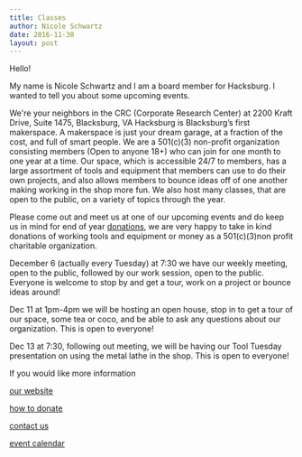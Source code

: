 ```yaml
---
title: Classes
author: Nicole Schwartz
date: 2016-11-30
layout: post
---
```


Hello!

My name is Nicole Schwartz and I am a board member for Hacksburg. I wanted to tell you about some upcoming events.

We're your neighbors in the CRC (Corporate Research Center) at 2200 Kraft Drive, Suite 1475, Blacksburg, VA Hacksburg is Blacksburg’s first makerspace. A makerspace is just your dream garage, at a fraction of the cost, and full of smart people. We are a 501(c)(3) non-profit organization consisting members (Open to anyone 18+) who can join for one month to one year at a time. Our space, which is accessible 24/7 to members, has a large assortment of tools and equipment that members can use to do their own projects, and also allows members to bounce ideas off of one another making working in the shop more fun. We also host many classes, that are open to the public, on a variety of topics through the year. 

Please come out and meet us at one of our upcoming events and do keep us in mind for end of year [donations](https://wiki.hacksburg.org/donate), we are very happy to take in kind donations of working tools and equipment or money as a 501(c)(3)non profit charitable organization. 

December 6 (actually every Tuesday) at 7:30 we have our weekly meeting, open to the public, followed by our work session, open to the public. Everyone is welcome to stop by and get a tour, work on a project or bounce ideas around! 

Dec 11 at 1pm-4pm we will be hosting an open house, stop in to get a tour of our space, some tea or coco, and be able to ask any questions about our organization. This is open to everyone! 

Dec 13 at 7:30, following out meeting, we will be having our Tool Tuesday presentation on using the metal lathe in the shop. This is open to everyone! 

If you would like more information

[our website](http://hacksburg.org/)

[how to donate](https://wiki.hacksburg.org/donate)

[contact us](http://hacksburg.org/contact.html)

[event calendar](https://calendar.google.com/calendar/embed?src=hacksburg.org_qtuisjndp6q1jjebup2biu66uk%40group.calendar.google.com&ctz=America/New_York)
